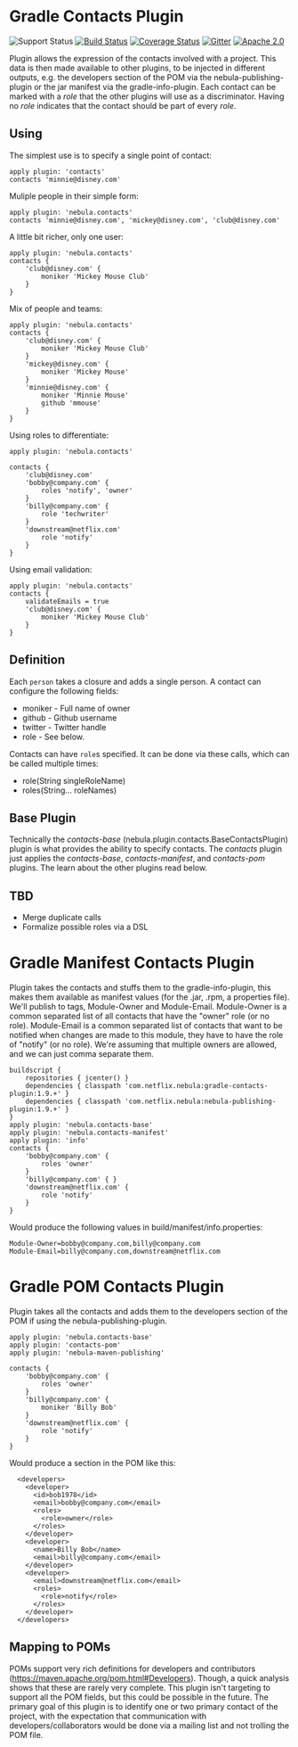 Gradle Contacts Plugin
===================
![Support Status](https://img.shields.io/badge/nebula-supported-brightgreen.svg)
[![Build Status](https://travis-ci.org/nebula-plugins/gradle-contacts-plugin.svg?branch=master)](https://travis-ci.org/nebula-plugins/gradle-contacts-plugin)
[![Coverage Status](https://coveralls.io/repos/nebula-plugins/gradle-contacts-plugin/badge.svg?branch=master&service=github)](https://coveralls.io/github/nebula-plugins/gradle-contacts-plugin?branch=master)
[![Gitter](https://badges.gitter.im/Join%20Chat.svg)](https://gitter.im/nebula-plugins/gradle-contacts-plugin?utm_source=badgeutm_medium=badgeutm_campaign=pr-badge)
[![Apache 2.0](https://img.shields.io/github/license/nebula-plugins/gradle-contacts-plugin.svg)](http://www.apache.org/licenses/LICENSE-2.0)


Plugin allows the expression of the contacts involved with a project. This data is then made available to other plugins,
to be injected in different outputs, e.g. the developers section of the POM via the nebula-publishing-plugin or the jar
manifest via the gradle-info-plugin. Each contact can be marked with a _role_ that the other plugins will use as a
discriminator. Having no _role_ indicates that the contact should be part of every _role_.

Using
----------

The simplest use is to specify a single point of contact:

```
apply plugin: 'contacts'
contacts 'minnie@disney.com'
```


Muliple people in their simple form:

    apply plugin: 'nebula.contacts'
    contacts 'minnie@disney.com', 'mickey@disney.com', 'club@disney.com'

A little bit richer, only one user:

    apply plugin: 'nebula.contacts'
    contacts {
        'club@disney.com' {
            moniker 'Mickey Mouse Club'
        }
    }

Mix of people and teams:

    apply plugin: 'nebula.contacts'
    contacts {
        'club@disney.com' {
            moniker 'Mickey Mouse Club'
        }
        'mickey@disney.com' {
            moniker 'Mickey Mouse'
        }
        'minnie@disney.com' {
            moniker 'Minnie Mouse'
            github 'mmouse'
        }
    }

Using roles to differentiate:

    apply plugin: 'nebula.contacts'

    contacts {
        'club@disney.com'
        'bobby@company.com' {
            roles 'notify', 'owner'
        }
        'billy@company.com' {
            role 'techwriter'
        }
        'downstream@netflix.com'
            role 'notify'
        }
    }

Using email validation:

    apply plugin: 'nebula.contacts'
    contacts {
        validateEmails = true
        'club@disney.com' {
            moniker 'Mickey Mouse Club'
        }
    }

Definition
----------

Each `person` takes a closure and adds a single person. A contact can configure the following fields:

* moniker - Full name of owner
* github - Github username
* twitter - Twitter handle
* role - See below.

Contacts can have `role`s specified. It can be done via these calls, which can be called multiple times:

* role(String singleRoleName)
* roles(String... roleNames)

Base Plugin
---------------
Technically the _contacts-base_ (nebula.plugin.contacts.BaseContactsPlugin) plugin is what provides the ability to specify
contacts. The _contacts_ plugin just applies the _contacts-base_, _contacts-manifest_, and _contacts-pom_ plugins. The learn
 about the other plugins read below.

TBD
---------------
* Merge duplicate calls
* Formalize possible roles via a DSL

Gradle Manifest Contacts Plugin
===================

Plugin takes the contacts and stuffs them to the gradle-info-plugin, this makes them available as manifest values (for
the .jar, .rpm, a properties file). We'll publish to tags, Module-Owner and Module-Email. Module-Owner is a common separated
list of all contacts that have the "owner" role (or no role). Module-Email is a common separated list of
contacts that want to be notified when changes are made to this module, they have to have the role of "notify"
(or no role). We're assuming that multiple owners are allowed, and we can just comma separate them.

    buildscript {
        repositories { jcenter() }
        dependencies { classpath 'com.netflix.nebula:gradle-contacts-plugin:1.9.+' }
        dependencies { classpath 'com.netflix.nebula:nebula-publishing-plugin:1.9.+' }
    }
    apply plugin: 'nebula.contacts-base'
    apply plugin: 'nebula.contacts-manifest'
    apply plugin: 'info'
    contacts {
        'bobby@company.com' {
            roles 'owner'
        }
        'billy@company.com' { }
        'downstream@netflix.com' {
            role 'notify'
        }
    }

Would produce the following values in build/manifest/info.properties:

    Module-Owner=bobby@company.com,billy@company.com
    Module-Email=billy@company.com,downstream@netflix.com



Gradle POM Contacts Plugin
===================

Plugin takes all the contacts and adds them to the developers section of the POM if using the nebula-publishing-plugin.

    apply plugin: 'nebula.contacts-base'
    apply plugin: 'contacts-pom'
    apply plugin: 'nebula-maven-publishing'

    contacts {
        'bobby@company.com' {
            roles 'owner'
        }
        'billy@company.com' {
            moniker 'Billy Bob'
        }
        'downstream@netflix.com' {
            role 'notify'
        }
    }

Would produce a section in the POM like this:

      <developers>
        <developer>
          <id>bob1978</id>
          <email>bobby@company.com</email>
          <roles>
            <role>owner</role>
          </roles>
        </developer>
        <developer>
          <name>Billy Bob</name>
          <email>billy@company.com</email>
        </developer>
        <developer>
          <email>downstream@netflix.com</email>
          <roles>
            <role>notify</role>
          </roles>
        </developer>
      </developers>

Mapping to POMs
---------------
POMs support very rich definitions for developers and contributors (https://maven.apache.org/pom.html#Developers). Though,
a quick analysis shows that these are rarely very complete. This plugin isn't targeting to support all the POM fields,
but this could be possible in the future. The primary goal of this plugin is to identify one or two primary contact of
the project, with the expectation that communication with developers/collaborators would be done via a mailing list and
not trolling the POM file.
